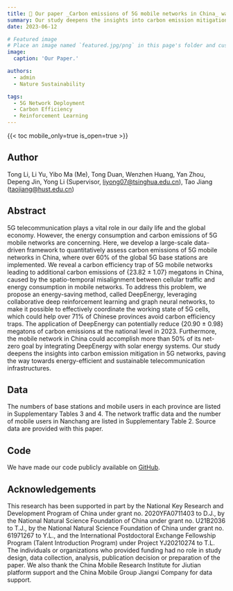 ```yaml
---
title: 🎉 Our paper _Carbon emissions of 5G mobile networks in China_ was accepted by **Nature Sustainability**.
summary: Our study deepens the insights into carbon emission mitigation in 5G networks, paving the way towards energy-efficient and sustainable telecommunication infrastructures. [Code](https://github.com/Tong89/Sustainability_5G) [Paper](https://www.nature.com/articles/s41893-023-01206-5)
date: 2023-06-12

# Featured image
# Place an image named `featured.jpg/png` in this page's folder and customize its options here.
image:
  caption: 'Our Paper.'

authors:
  - admin
  - Nature Sustainability

tags:
  - 5G Network Deployment
  - Carbon Efficiency
  - Reinforcement Learning
---
```


{{< toc mobile_only=true is_open=true >}}

## Author

Tong Li, Li Yu, Yibo Ma (Me), Tong Duan, Wenzhen Huang, Yan Zhou, Depeng Jin, Yong Li (Supervisor, liyong07@tsinghua.edu.cn), Tao Jiang (taojiang@hust.edu.cn)

## Abstract

5G telecommunication plays a vital role in our daily life and the global economy. However, the energy consumption and carbon emissions of 5G mobile networks are concerning. Here, we develop a large-scale data-driven framework to quantitatively assess carbon emissions of 5G mobile networks in China, where over 60\% of the global 5G base stations are implemented. We reveal a carbon efficiency trap of 5G mobile networks leading to additional carbon emissions of {23.82 $\pm$ 1.07} megatons in China, caused by the spatio-temporal misalignment between cellular traffic and energy consumption in mobile networks. To address this problem, we propose an energy-saving method, called DeepEnergy, leveraging collaborative deep reinforcement learning and graph neural networks, to make it possible to effectively coordinate the working state of 5G cells, which could help over 71\% of Chinese provinces avoid carbon efficiency traps. The application of DeepEnergy can potentially reduce {20.90 $\pm$ 0.98} megatons of carbon emissions at the national level in 2023. Furthermore, the mobile network in China could accomplish more than 50\% of its net-zero goal by integrating DeepEnergy with solar energy systems. Our study deepens the insights into carbon emission mitigation in 5G networks, paving the way towards energy-efficient and sustainable telecommunication infrastructures.

## Data

The numbers of base stations and mobile users in each province are listed in Supplementary Tables 3 and 4. The network traffic data and the number of mobile users in Nanchang are listed in Supplementary Table 2. Source data are provided with this paper.

## Code

We have made our code publicly available on [GitHub](https://github.com/Tong89/Sustainability_5G).

## Acknowledgements

This research has been supported in part by the National Key Research and Development Program of China under grant no. 2020YFA0711403 to D.J., by the National Natural Science Foundation of China under grant no. U21B2036 to T.J., by the National Natural Science Foundation of China under grant no. 61971267 to Y.L., and the International Postdoctoral Exchange Fellowship Program (Talent Introduction Program) under Project YJ20210274 to T.L. The individuals or organizations who provided funding had no role in study design, data collection, analysis, publication decision or preparation of the paper. We also thank the China Mobile Research Institute for Jiutian platform support and the China Mobile Group Jiangxi Company for data support.
